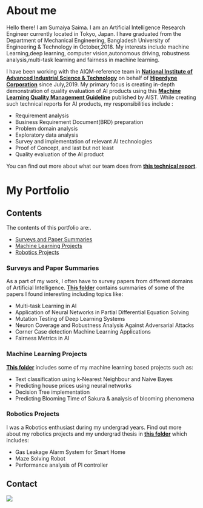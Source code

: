 # About me
Hello there! I am Sumaiya Saima. I am an Artificial Intelligence Research Engineer currently located in Tokyo, Japan. I have graduated from the Department of Mechanical Engineering, Bangladesh University of Engineering & Technology in October,2018. My interests include machine Learning,deep learning, computer vision,autonomous driving, robustness analysis,multi-task learning and fairness in machine learning. 


I have been working with the AIQM-reference team in **[National Institute of Advanced Industrial Science & Technology](https://www.aist.go.jp/index_en.html)** on behalf of **[Hiperdyne Corporation](https://hiperdyne.com/)** since July,2019. My primary focus is creating in-depth demonstration of quality evaluation of AI products using this **[Machine Learning Quality Management Guideline](https://www.digiarc.aist.go.jp/en/publication/aiqm/)** published by AIST. While creating such technical reports for AI products, my responsibilities include :
 
- Requirement analysis
- Business Requirement Document(BRD) preparation 
- Problem domain analysis
- Exploratory data analysis
- Survey and implementation of relevant AI technologies
- Proof of Concept, and last but not least
- Quality evaluation of the AI product

You can find out more about what our team does from  **[this technical report](https://www.digiarc.aist.go.jp/publication/aiqm/AIQM-reference-2020.pdf)**. <br>

# My Portfolio

## Contents

The contents of this portfolio are:.

- [Surveys and Paper Summaries](#surveys-and-paper-summaries)
- [Machine Learning Projects](#machine-learning-projects)
- [Robotics Projects](#robotics-projects)

### Surveys and Paper Summaries

As a part of my work, I often have to survey papers from different domains of Artificial Intelligence. **[This folder](https://github.com/SumaiyaSaima05/Portfolio-Contents/tree/master/Literature%20reviews)** contains summaries of some of the papers I found interesting including topics like:
- Multi-task Learning in AI
- Application of Neural Networks in Partial Differential Equation Solving
- Mutation Testing of Deep Learning Systems
- Neuron Coverage and Robustness Analysis Against Adversarial Attacks
- Corner Case detection Machine Learning Applications
- Fairness Metrics in AI 

### Machine Learning Projects

**[This folder](https://github.com/SumaiyaSaima05/Portfolio/tree/master/ML%20projects)** includes some of my machine learning based projects such as:
- Text classification using k-Nearest Neighbour and Naive Bayes
- Predicting house prices using neural networks
- Decision Tree implementation 
- Predicting Blooming Time of Sakura & analysis of blooming phenomena

### Robotics Projects

I was a Robotics enthusiast during my undergrad years. Find out more about my robotics projects and my undergrad thesis in **[this folder](https://github.com/SumaiyaSaima05/Portfolio-Contents/tree/master/Undergrad%20works)** which includes:
- Gas Leakage Alarm System for Smart Home
- Maze Solving Robot
- Performance analysis of PI controller


## Contact
<a href="https://www.linkedin.com/in/sumaiyasaima/"><img src="https://img.shields.io/badge/LinkedIn-0077B5?style=for-the-badge&logo=linkedin&logoColor=white" /></a>
